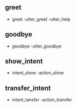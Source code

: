 ## greet
* greet
	-utter_greet
	-utter_help

## goodbye
* goodbye
	-utter_goodbye

## show_intent
* intent_show
	-action_show


## transfer_intent
* intent_tansfer
	-action_transfer
